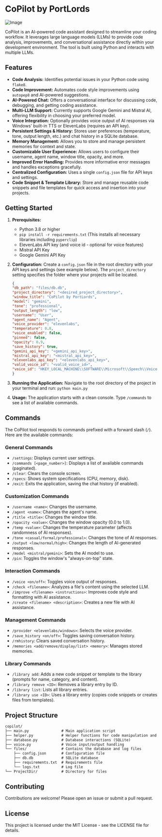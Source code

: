 # CoPilot by PortLords

![Image](https://i.imgur.com/oIKeBpn.png)

CoPilot is an AI-powered code assistant designed to streamline your coding workflow. It leverages large language models (LLMs) to provide code analysis, improvements, and conversational assistance directly within your development environment. The tool is built using Python and interacts with multiple LLMs.

## Features

* **Code Analysis:** Identifies potential issues in your Python code using `flake8`.
* **Code Improvement:** Automates code style improvements using `autopep8` and AI-powered suggestions.
* **AI-Powered Chat:** Offers a conversational interface for discussing code, debugging, and getting coding assistance.
* **Multi-LLM Support:** Currently supports Google Gemini and Mistral AI, offering flexibility in choosing your preferred model.
* **Voice Integration:** Optionally provides voice output of AI responses via Windows' built-in TTS or ElevenLabs (requires an API key).
* **Persistent Settings & History:** Stores user preferences (temperature, tone, output length, etc.) and chat history in a SQLite database.
* **Memory Management:** Allows you to store and manage persistent memories for context and state.
* **Customizable User Experience:** Allows users to configure their username, agent name, window title, opacity, and more.
* **Improved Error Handling:** Provides more informative error messages and handles exceptions gracefully.
* **Centralized Configuration:** Uses a single `config.json` file for API keys and settings.
* **Code Snippet & Template Library:**  Store and manage reusable code snippets and file templates for quick access and insertion into your projects.

## Getting Started

1. **Prerequisites:**
    * Python 3.8 or higher
    * `pip install -r requirements.txt` (This installs all necessary libraries including `pyperclip`)
    * ElevenLabs API key (and voice id - optional for voice features)
    * Mistral API Key
    * Google Gemini API Key

2. **Configuration:**
    Create a `config.json` file in the root directory with your API keys and settings (see example below).  The `project_directory` setting specifies the folder where your projects will be located.

    ```json
    {
    "db_path": "files/db.db",
    "project_directory": "<desired_project_directory>",
    "window_title": "CoPilot by PortLords",
    "model": "gemini",
    "tone": "professional",
    "output_length": "low",
    "username": "User",
    "agent_name": "Agent",
    "voice_provider": "elevenlabs",
    "temperature": 0.8,
    "voice_enabled": false,
    "pinned": false,
    "opacity": 0.9,
    "save_history": true,
    "gemini_api_key": "<gemini_api_key>",
    "mistral_api_key": "<mistral_api_key>",
    "elevenlabs_api_key": "<elevenlabs_api_key>",
    "valid_voice_id": "<valid_voice_id>",
    "voice_id": "HKEY_LOCAL_MACHINE\\SOFTWARE\\Microsoft\\Speech\\Voices\\Tokens\\TTS_MS_EN-US_ZIRA_11.0"
    }
    ```

3. **Running the Application:**
    Navigate to the root directory of the project in your terminal and run: `python main.py`

4. **Usage:**
    The application starts with a clean console. Type `/commands` to see a list of available commands.


## Commands

The CoPilot tool responds to commands prefixed with a forward slash (`/`).  Here are the available commands:


### General Commands

* `/settings`: Displays current user settings.
* `/commands [<page_number>]`: Displays a list of available commands (paginated).
* `/clear`: Clears the console screen.
* `/specs`: Shows system specifications (CPU, memory, disk).
* `/exit`: Exits the application, saving the chat history (if enabled).

### Customization Commands

* `/username <name>`: Changes the username.
* `/agent <name>`: Changes the agent's name.
* `/title <title>`: Changes the window title.
* `/opacity <value>`: Changes the window opacity (0.0 to 1.0).
* `/temp <value>`: Changes the temperature parameter (affects randomness of AI responses).
* `/tone <casual/formal/professional>`: Changes the tone of AI responses.
* `/output <low/normal/high>`: Changes the length of AI-generated responses.
* `/model <mistral/gemini>`: Sets the AI model to use.
* `/pin`: Toggles the window's "always-on-top" state.


### Interaction Commands
* `/voice <on/off>`: Toggles voice output of responses.
* `/check <filename>`:  Analyzes a file's content using the selected LLM.
* `/improve <filename> <instructions>`: Improves code style and formatting with AI assistance.
* `/create <filename> <description>`: Creates a new file with AI assistance.

### Management Commands
* `/provider <elevenlabs/windows>`: Selects the voice provider.
* `/save_history <on/off>`: Toggles saving conversation history.
* `/rmhistory`: Clears saved conversation history.
* `/memories <add/remove/display/list> <memory>`: Manages stored memories.


### Library Commands
* `/library add`: Adds a new code snippet or template to the library (prompts for name, category, and content).
* `/library remove <ID>`: Removes a library entry by ID.
* `/library list`: Lists all library entries.
* `/library use <ID>`: Uses a library entry (copies code snippets or creates files from templates).


## Project Structure

```md
copilot/
├── main.py               # Main application script
├── helper.py             # Helper functions for code manipulation and AI interaction
├── database.py           # Database interactions (SQLite)
├── voice.py              # Voice input/output handling
└── files/                # Contains the database and log files
    ├── config.json       # Configuration file
    ├── db.db             # SQLite database
    ├── requirements.txt  # Requirements file
    └── logs.txt          # Log file
└── ProjectDir/           # Directory for files
```

## Contributing

Contributions are welcome! Please open an issue or submit a pull request.

## License

This project is licensed under the MIT License - see the LICENSE file for details.
